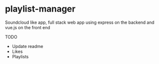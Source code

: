 # playlist-manager

Soundcloud like app, full stack web app using express on the backend and vue.js on the front end

TODO

-   Update readme
-   Likes
-   Playlists

